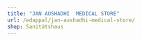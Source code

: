 ```yaml
---
title: "JAN AUSHADHI  MEDICAL STORE"
url: /edappal/jan-aushadhi-medical-store/
shop: Sanitätshaus
---
```

